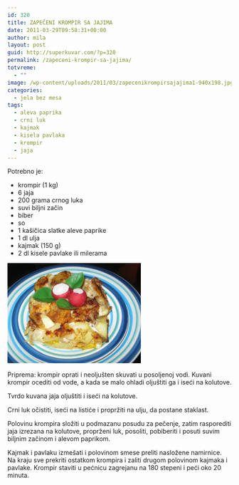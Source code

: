 ```yaml
---
id: 320
title: ZAPEČENI KROMPIR SA JAJIMA
date: 2011-03-29T09:58:31+00:00
author: mila
layout: post
guid: http://superkuvar.com/?p=320
permalink: /zapeceni-krompir-sa-jajima/
totvreme:
  - ""
image: /wp-content/uploads/2011/03/zapecenikrompirsajajima1-940x198.jpg
categories:
  - jela bez mesa
tags:
  - aleva paprika
  - crni luk
  - kajmak
  - kisela pavlaka
  - krompir
  - jaja
---
```

Potrebno je:

  * krompir (1 kg)
  * 6 jaja
  * 200 grama crnog luka
  * suvi biljni začin
  * biber
  * so
  * 1 kašičica slatke aleve paprike
  * 1 dl ulja
  * kajmak (150 g)
  * 2 dl kisele pavlake ili milerama

[<img class="alignnone size-medium wp-image-8904" src="/wp-content/uploads/2011/03/zapecenikrompirsajajima1-300x225.jpg" alt="zapecenikrompirsajajima" width="300" height="225" />](/wp-content/uploads/2011/03/zapecenikrompirsajajima1.jpg)

Priprema: krompir oprati i neoljušten skuvati u posoljenoj vodi. Kuvani krompir ocediti od vode, a kada se malo ohladi oljuštiti ga i iseći na kolutove.

Tvrdo kuvana jaja oljuštiti i iseći na kolutove.

Crni luk očistiti, iseći na listiće i propržiti na ulju, da postane staklast.

Polovinu krompira složiti u podmazanu posudu za pečenje, zatim rasporediti jaja izrezana na kolutove, proprženi luk, posoliti, pobiberiti i posuti suvim biljnim začinom i alevom paprikom.

Kajmak i pavlaku izmešati i polovinom smese preliti nasložene namirnice. Na kraju sve prekriti ostatkom krompira i zaliti drugom polovinom kajmaka i pavlake. Krompir staviti u pećnicu zagrejanu na 180 stepeni i peći oko 20 minuta.